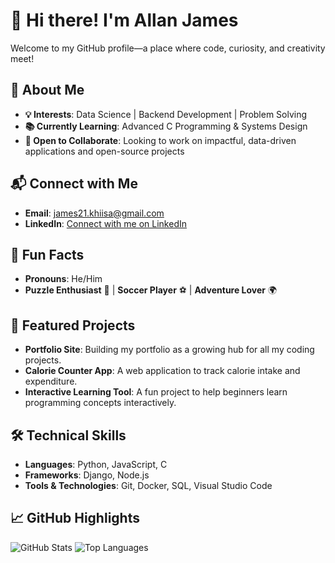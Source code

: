 # 👋 Hi there! I'm Allan James

Welcome to my GitHub profile—a place where code, curiosity, and creativity meet!

## 👀 About Me
- **💡 Interests**: Data Science | Backend Development | Problem Solving
- **📚 Currently Learning**: Advanced C Programming & Systems Design
- **🤝 Open to Collaborate**: Looking to work on impactful, data-driven applications and open-source projects

## 📬 Connect with Me
- **Email**: [james21.khiisa@gmail.com](mailto:james21.khiisa@gmail.com)
- **LinkedIn**: [Connect with me on LinkedIn](https://www.linkedin.com/in/allanjames)

## 🎉 Fun Facts
- **Pronouns**: He/Him
- **Puzzle Enthusiast** 🧩 | **Soccer Player** ⚽ | **Adventure Lover** 🌍 

## 🌟 Featured Projects
- **Portfolio Site**: Building my portfolio as a growing hub for all my coding projects.
- **Calorie Counter App**: A web application to track calorie intake and expenditure.
- **Interactive Learning Tool**: A fun project to help beginners learn programming concepts interactively.

## 🛠️ Technical Skills
- **Languages**: Python, JavaScript, C
- **Frameworks**: Django, Node.js
- **Tools & Technologies**: Git, Docker, SQL, Visual Studio Code

## 📈 GitHub Highlights
![GitHub Stats](https://github-readme-stats.vercel.app/api?username=allanjames-prog&show_icons=true&theme=radical)
![Top Languages](https://github-readme-stats.vercel.app/api/top-langs/?username=allanjames-prog&layout=compact&theme=radical)

<!---
allanjames-prog/allanjames-prog is a ✨ special ✨ repository because its `README.md` (this file) appears on your GitHub profile.
You can click the Preview link to take a look at your changes.
--->
